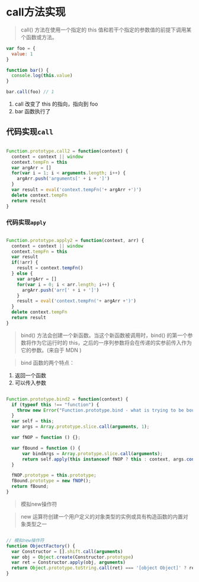# call方法实现

> call() 方法在使用一个指定的 this 值和若干个指定的参数值的前提下调用某个函数或方法。

```javascript
var foo = {
  value: 1
}

function bar() {
  console.log(this.value)
}

bar.call(foo) // 1

```

1. call 改变了 this 的指向，指向到 foo
2. bar 函数执行了

## 代码实现`call`

```javascript

Function.prototype.call2 = function(context) {
  context = context || window
  context.tempFn = this
  var argArr = []
  for(var i = 1; i < arguments.length; i++) {
    argArr.push('arguments[' + i + ']')
  }
  var result = eval('context.tempFn('+ argArr +')')
  delete context.tempFn
  return result
}

```

### 代码实现`apply`

```javascript

Function.prototype.apply2 = function(context, arr) {
  context = context || window
  context.tempFn = this
  var result
  if(!arr) {
    result = context.tempFn()
  } else {
    var argArr = []
    for(var i = 0; i < arr.length; i++) {
      argArr.push('arr[' + i + ']')
    }
    result = eval('context.tempFn('+ argArr +')')
  }
  delete context.tempFn
  return result
}

```
> bind() 方法会创建一个新函数。当这个新函数被调用时，bind() 的第一个参数将作为它运行时的 this，之后的一序列参数将会在传递的实参前传入作为它的参数。(来自于 MDN )

> bind 函数的两个特点：
 1. 返回一个函数
 2. 可以传入参数

```javascript

Function.prototype.bind2 = function(context) {
  if (typeof this !== "function") {
    throw new Error("Function.prototype.bind - what is trying to be bound is not callable");
  }
  var self = this;
  var args = Array.prototype.slice.call(arguments, 1);

  var fNOP = function () {};

  var fBound = function () {
      var bindArgs = Array.prototype.slice.call(arguments);
      return self.apply(this instanceof fNOP ? this : context, args.concat(bindArgs));
  }

  fNOP.prototype = this.prototype;
  fBound.prototype = new fNOP();
  return fBound;
}

```

> 模拟new操作符

> new 运算符创建一个用户定义的对象类型的实例或具有构造函数的内置对象类型之一

```javascript

// 模拟new操作符
function ObjectFactory() {
  var Constructor = [].shift.call(arguments)
  var obj = Object.create(Constructor.prototype)
  var ret = Constructor.apply(obj, arguments)
  return Object.prototype.toString.call(ret) === '[object Object]' ? ret : obj
}

```
